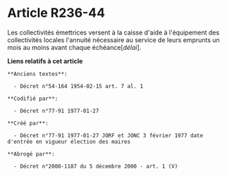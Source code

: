 # Article R236-44

Les collectivités émettrices versent à la caisse d'aide à l'équipement des collectivités locales l'annuité nécessaire au
service de leurs emprunts un mois au moins avant chaque échéance[*délai*].

**Liens relatifs à cet article**

	**Anciens textes**:

	  - Décret n°54-164 1954-02-15 art. 7 al. 1

	**Codifié par**:

	  - Décret n°77-91 1977-01-27

	**Créé par**:

	  - Décret n°77-91 1977-01-27 JORF et JONC 3 février 1977 date d'entrée en vigueur élection des maires

	**Abrogé par**:

	  - Décret n°2000-1187 du 5 décembre 2000 - art. 1 (V)

